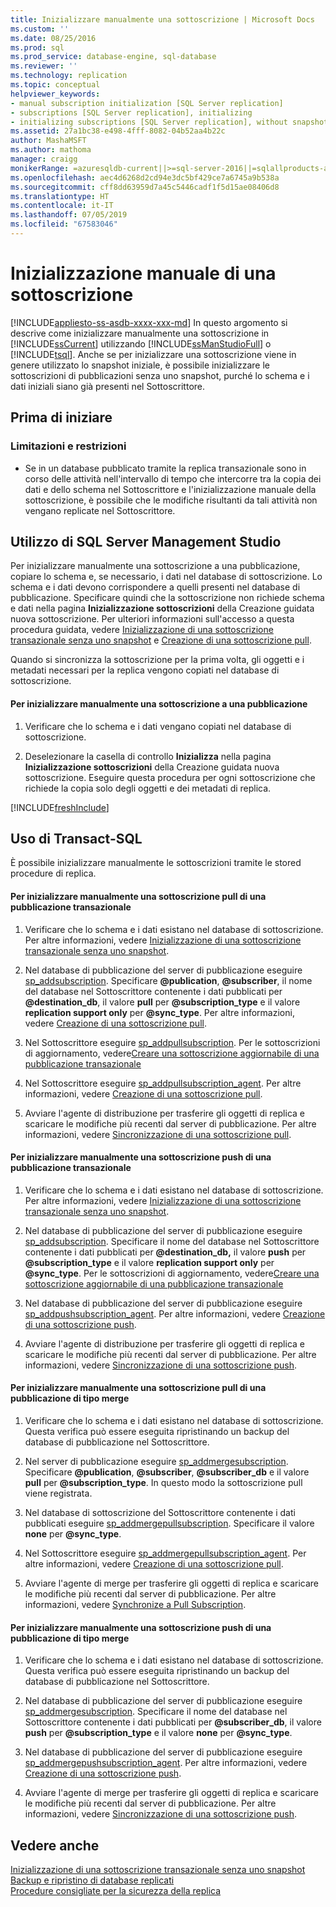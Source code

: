 ```yaml
---
title: Inizializzare manualmente una sottoscrizione | Microsoft Docs
ms.custom: ''
ms.date: 08/25/2016
ms.prod: sql
ms.prod_service: database-engine, sql-database
ms.reviewer: ''
ms.technology: replication
ms.topic: conceptual
helpviewer_keywords:
- manual subscription initialization [SQL Server replication]
- subscriptions [SQL Server replication], initializing
- initializing subscriptions [SQL Server replication], without snapshots
ms.assetid: 27a1bc38-e498-4fff-8082-04b52aa4b22c
author: MashaMSFT
ms.author: mathoma
manager: craigg
monikerRange: =azuresqldb-current||>=sql-server-2016||=sqlallproducts-allversions||>=sql-server-linux-2017||=azuresqldb-mi-current
ms.openlocfilehash: aec4d6268d2cd94e3dc5bf429ce7a6745a9b538a
ms.sourcegitcommit: cff8dd63959d7a45c5446cadf1f5d15ae08406d8
ms.translationtype: HT
ms.contentlocale: it-IT
ms.lasthandoff: 07/05/2019
ms.locfileid: "67583046"
---
```

# <a name="initialize-a-subscription-manually"></a>Inizializzazione manuale di una sottoscrizione
[!INCLUDE[appliesto-ss-asdb-xxxx-xxx-md](../../includes/appliesto-ss-asdb-xxxx-xxx-md.md)]
  In questo argomento si descrive come inizializzare manualmente una sottoscrizione in [!INCLUDE[ssCurrent](../../includes/sscurrent-md.md)] utilizzando [!INCLUDE[ssManStudioFull](../../includes/ssmanstudiofull-md.md)] o [!INCLUDE[tsql](../../includes/tsql-md.md)]. Anche se per inizializzare una sottoscrizione viene in genere utilizzato lo snapshot iniziale, è possibile inizializzare le sottoscrizioni di pubblicazioni senza uno snapshot, purché lo schema e i dati iniziali siano già presenti nel Sottoscrittore.  
  

##  <a name="BeforeYouBegin"></a> Prima di iniziare  
  
###  <a name="Restrictions"></a> Limitazioni e restrizioni  
  
-   Se in un database pubblicato tramite la replica transazionale sono in corso delle attività nell'intervallo di tempo che intercorre tra la copia dei dati e dello schema nel Sottoscrittore e l'inizializzazione manuale della sottoscrizione, è possibile che le modifiche risultanti da tali attività non vengano replicate nel Sottoscrittore.  
  
##  <a name="SSMSProcedure"></a> Utilizzo di SQL Server Management Studio  
 Per inizializzare manualmente una sottoscrizione a una pubblicazione, copiare lo schema e, se necessario, i dati nel database di sottoscrizione. Lo schema e i dati devono corrispondere a quelli presenti nel database di pubblicazione. Specificare quindi che la sottoscrizione non richiede schema e dati nella pagina **Inizializzazione sottoscrizioni** della Creazione guidata nuova sottoscrizione. Per ulteriori informazioni sull'accesso a questa procedura guidata, vedere [Inizializzazione di una sottoscrizione transazionale senza uno snapshot](../../relational-databases/replication/initialize-a-transactional-subscription-without-a-snapshot.md) e [Creazione di una sottoscrizione pull](../../relational-databases/replication/create-a-pull-subscription.md).  
  
 Quando si sincronizza la sottoscrizione per la prima volta, gli oggetti e i metadati necessari per la replica vengono copiati nel database di sottoscrizione.  
  
#### <a name="to-initialize-a-subscription-to-a-publication-manually"></a>Per inizializzare manualmente una sottoscrizione a una pubblicazione  
  
1.  Verificare che lo schema e i dati vengano copiati nel database di sottoscrizione.  
  
2.  Deselezionare la casella di controllo **Inizializza** nella pagina **Inizializzazione sottoscrizioni** della Creazione guidata nuova sottoscrizione. Eseguire questa procedura per ogni sottoscrizione che richiede la copia solo degli oggetti e dei metadati di replica.  

[!INCLUDE[freshInclude](../../includes/paragraph-content/fresh-note-steps-feedback.md)]

##  <a name="TsqlProcedure"></a> Uso di Transact-SQL  
 È possibile inizializzare manualmente le sottoscrizioni tramite le stored procedure di replica.  
  
#### <a name="to-manually-initialize-a-pull-subscription-to-a-transactional-publication"></a>Per inizializzare manualmente una sottoscrizione pull di una pubblicazione transazionale  
  
1.  Verificare che lo schema e i dati esistano nel database di sottoscrizione. Per altre informazioni, vedere [Inizializzazione di una sottoscrizione transazionale senza uno snapshot](../../relational-databases/replication/initialize-a-transactional-subscription-without-a-snapshot.md).  
  
2.  Nel database di pubblicazione del server di pubblicazione eseguire [sp_addsubscription](../../relational-databases/system-stored-procedures/sp-addsubscription-transact-sql.md). Specificare **\@publication**, **\@subscriber**, il nome del database nel Sottoscrittore contenente i dati pubblicati per **\@destination_db**, il valore **pull** per **\@subscription_type** e il valore **replication support only** per **\@sync_type**. Per altre informazioni, vedere [Creazione di una sottoscrizione pull](../../relational-databases/replication/create-a-pull-subscription.md).  
  
3.  Nel Sottoscrittore eseguire [sp_addpullsubscription](../../relational-databases/system-stored-procedures/sp-addpullsubscription-transact-sql.md). Per le sottoscrizioni di aggiornamento, vedere[Creare una sottoscrizione aggiornabile di una pubblicazione transazionale](https://technet.microsoft.com/library/ms152769(v=sql.130).aspx)  
  
4.  Nel Sottoscrittore eseguire [sp_addpullsubscription_agent](../../relational-databases/system-stored-procedures/sp-addpullsubscription-agent-transact-sql.md). Per altre informazioni, vedere [Creazione di una sottoscrizione pull](../../relational-databases/replication/create-a-pull-subscription.md).  
  
5.  Avviare l'agente di distribuzione per trasferire gli oggetti di replica e scaricare le modifiche più recenti dal server di pubblicazione. Per altre informazioni, vedere [Sincronizzazione di una sottoscrizione pull](../../relational-databases/replication/synchronize-a-pull-subscription.md).  
  
#### <a name="to-manually-initialize-a-push-subscription-to-a-transactional-publication"></a>Per inizializzare manualmente una sottoscrizione push di una pubblicazione transazionale  
  
1.  Verificare che lo schema e i dati esistano nel database di sottoscrizione. Per altre informazioni, vedere [Inizializzazione di una sottoscrizione transazionale senza uno snapshot](../../relational-databases/replication/initialize-a-transactional-subscription-without-a-snapshot.md).  
  
2.  Nel database di pubblicazione del server di pubblicazione eseguire [sp_addsubscription](../../relational-databases/system-stored-procedures/sp-addsubscription-transact-sql.md). Specificare il nome del database nel Sottoscrittore contenente i dati pubblicati per **\@destination_db,** il valore **push** per **\@subscription_type** e il valore **replication support only** per **\@sync_type**. Per le sottoscrizioni di aggiornamento, vedere[Creare una sottoscrizione aggiornabile di una pubblicazione transazionale](https://technet.microsoft.com/library/ms152769(v=sql.130).aspx)  
  
3.  Nel database di pubblicazione del server di pubblicazione eseguire [sp_addpushsubscription_agent](../../relational-databases/system-stored-procedures/sp-addpullsubscription-agent-transact-sql.md). Per altre informazioni, vedere [Creazione di una sottoscrizione push](../../relational-databases/replication/create-a-push-subscription.md).  
  
4.  Avviare l'agente di distribuzione per trasferire gli oggetti di replica e scaricare le modifiche più recenti dal server di pubblicazione. Per altre informazioni, vedere [Sincronizzazione di una sottoscrizione push](../../relational-databases/replication/synchronize-a-push-subscription.md).  
  
#### <a name="to-manually-initialize-a-pull-subscription-to-a-merge-publication"></a>Per inizializzare manualmente una sottoscrizione pull di una pubblicazione di tipo merge  
  
1.  Verificare che lo schema e i dati esistano nel database di sottoscrizione. Questa verifica può essere eseguita ripristinando un backup del database di pubblicazione nel Sottoscrittore.  
  
2.  Nel server di pubblicazione eseguire [sp_addmergesubscription](../../relational-databases/system-stored-procedures/sp-addmergesubscription-transact-sql.md). Specificare **\@publication**, **\@subscriber**, **\@subscriber_db** e il valore **pull** per **\@subscription_type**. In questo modo la sottoscrizione pull viene registrata.  
  
3.  Nel database di sottoscrizione del Sottoscrittore contenente i dati pubblicati eseguire [sp_addmergepullsubscription](../../relational-databases/system-stored-procedures/sp-addmergepullsubscription-transact-sql.md). Specificare il valore **none** per **\@sync_type**.  
  
4.  Nel Sottoscrittore eseguire [sp_addmergepullsubscription_agent](../../relational-databases/system-stored-procedures/sp-addmergepullsubscription-agent-transact-sql.md). Per altre informazioni, vedere [Creazione di una sottoscrizione pull](../../relational-databases/replication/create-a-pull-subscription.md).  
  
5.  Avviare l'agente di merge per trasferire gli oggetti di replica e scaricare le modifiche più recenti dal server di pubblicazione. Per altre informazioni, vedere [Synchronize a Pull Subscription](../../relational-databases/replication/synchronize-a-pull-subscription.md).  
  
#### <a name="to-manually-initialize-a-push-subscription-to-a-merge-publication"></a>Per inizializzare manualmente una sottoscrizione push di una pubblicazione di tipo merge  
  
1.  Verificare che lo schema e i dati esistano nel database di sottoscrizione. Questa verifica può essere eseguita ripristinando un backup del database di pubblicazione nel Sottoscrittore.  
  
2.  Nel database di pubblicazione del server di pubblicazione eseguire [sp_addmergesubscription](../../relational-databases/system-stored-procedures/sp-addmergesubscription-transact-sql.md). Specificare il nome del database nel Sottoscrittore contenente i dati pubblicati per **\@subscriber_db**, il valore **push** per **\@subscription_type** e il valore **none** per **\@sync_type**.  
  
3.  Nel database di pubblicazione del server di pubblicazione eseguire [sp_addmergepushsubscription_agent](../../relational-databases/system-stored-procedures/sp-addmergepushsubscription-agent-transact-sql.md). Per altre informazioni, vedere [Creazione di una sottoscrizione push](../../relational-databases/replication/create-a-push-subscription.md).  
  
4.  Avviare l'agente di merge per trasferire gli oggetti di replica e scaricare le modifiche più recenti dal server di pubblicazione. Per altre informazioni, vedere [Sincronizzazione di una sottoscrizione push](../../relational-databases/replication/synchronize-a-push-subscription.md).  
  
## <a name="see-also"></a>Vedere anche  
 [Inizializzazione di una sottoscrizione transazionale senza uno snapshot](../../relational-databases/replication/initialize-a-transactional-subscription-without-a-snapshot.md)   
 [Backup e ripristino di database replicati](../../relational-databases/replication/administration/back-up-and-restore-replicated-databases.md)   
 [Procedure consigliate per la sicurezza della replica](../../relational-databases/replication/security/replication-security-best-practices.md)  
  
  
